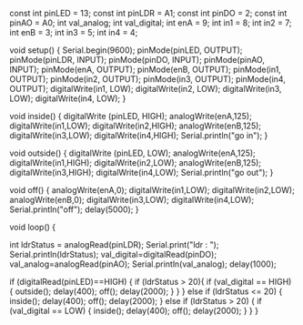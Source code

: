 const int pinLED = 13;
const int pinLDR = A1;
const int pinDO = 2;
const int pinAO = A0;
int val_analog;
int val_digital;
int enA = 9;
int in1 = 8;
int in2 = 7;
int enB = 3;
int in3 = 5;
int in4 = 4;

void setup() {
Serial.begin(9600);
pinMode(pinLED, OUTPUT);
pinMode(pinLDR, INPUT);
pinMode(pinDO, INPUT);
pinMode(pinAO, INPUT);
pinMode(enA, OUTPUT);
pinMode(enB, OUTPUT);
pinMode(in1, OUTPUT);
pinMode(in2, OUTPUT);
pinMode(in3, OUTPUT);
pinMode(in4, OUTPUT);
digitalWrite(in1, LOW);
digitalWrite(in2, LOW);
digitalWrite(in3, LOW);
digitalWrite(in4, LOW);
}

void inside() {
digitalWrite (pinLED, HIGH);
analogWrite(enA,125);
digitalWrite(in1,LOW);
digitalWrite(in2,HIGH);
analogWrite(enB,125);
digitalWrite(in3,LOW);
digitalWrite(in4,HIGH);
Serial.println("go in"); 
}

void outside() {
digitalWrite (pinLED, LOW);
analogWrite(enA,125);
digitalWrite(in1,HIGH);
digitalWrite(in2,LOW);
analogWrite(enB,125);
digitalWrite(in3,HIGH);
digitalWrite(in4,LOW);
Serial.println("go out");
}

void off() {
analogWrite(enA,0);
digitalWrite(in1,LOW);
digitalWrite(in2,LOW);
analogWrite(enB,0);
digitalWrite(in3,LOW);
digitalWrite(in4,LOW);
Serial.println("off");
delay(5000);
}

void loop() {

int ldrStatus = analogRead(pinLDR);
Serial.print("ldr : ");
Serial.println(ldrStatus);
val_digital=digitalRead(pinDO);
val_analog=analogRead(pinAO);
Serial.println(val_analog);
delay(1000);

if (digitalRead(pinLED)==HIGH) {
if (ldrStatus > 20){
if (val_digital == HIGH) {
outside(); delay(400);
off(); delay(2000);
}
}
}
else if (ldrStatus <= 20) {
inside(); delay(400);
off(); delay(2000);
}
else if (ldrStatus > 20) {
if (val_digital == LOW) {
inside(); delay(400);
off(); delay(2000);
}
}
}
